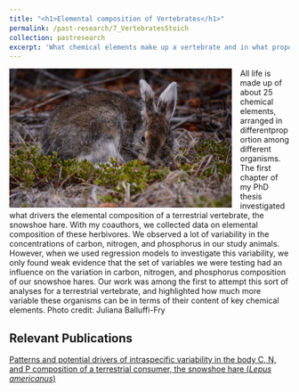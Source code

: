 ```yaml
---
title: "<h1>Elemental composition of Vertebrates</h1>"
permalink: /past-research/7_VertebratesStoich
collection: pastresearch
excerpt: 'What chemical elements make up a vertebrate and in what proportions? Working with theoretical, wildlife, and landscape ecologists, I studied the elemental composition of a small vertebrate and how it varies among individuals. Photo credit: Juliana Balluffi-Fry.'
---
```


<img src="../images/lyinghare.png" alt="Snowshoe hares are a keystone species in the boreal forests of North America" style = "width:400px;height:250px;margin-right:15px;float:left">

All life is made up of about 25 chemical elements, arranged in differentproportion among different organisms. The first chapter of my PhD thesis investigated what drivers the elemental composition of a terrestrial vertebrate, the snowshoe hare. With my coauthors, we collected data on elemental composition of these herbivores. We observed a lot of variability in the concentrations of carbon, nitrogen, and phosphorus in our study animals. However, when we used regression models to investigate this variability, we only found weak evidence that the set of variables we were testing had an influence on the variation in carbon, nitrogen, and phosphorus composition of our snowshoe hares. Our work was among the first to attempt this sort of analyses for a terrestrial vertebrate, and highlighted how much more variable these organisms can be in terms of their content of key chemical elements. Photo credit: Juliana Balluffi-Fry

## Relevant Publications
<a href="https://onlinelibrary.wiley.com/doi/full/10.1002/ece3.5880">Patterns and potential drivers of intraspecific variability in the body C, N, and P composition of a terrestrial consumer, the snowshoe hare (<i>Lepus americanus</i>)</a>
